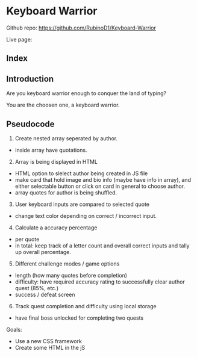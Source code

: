 # Keyboard Warrior 

Github repo: https://github.com/RubinoD1/Keyboard-Warrior

Live page:

## Index 

## Introduction

Are you keyboard warrior enough to conquer the land of typing? 

You are the choosen one, a keyboard warrior. 




## Pseudocode

1. Create nested array seperated by author.
- inside array have quotations. 

2. Array is being displayed in HTML 
- HTML option to slelect author being created in JS file 
 - make card that hold image and bio info (maybe have info in array), and either selectable button or click on card in general to choose author. 
- array quotes for author is being shuffled. 

3. User keyboard inputs are compared to selected quote 
 - change text color depending on correct / incorrect input. 

4. Calculate a accuracy percentage 
 - per quote 
 - in total: keep track of a letter count and overall correct inputs and tally up overall percentage. 

5. Different challenge modes / game options 
- length (how many quotes before completion)
- difficulty: have required accuracy rating to successfully clear author quest (85%, etc.) 
 - success / defeat screen

6. Track quest completion and difficulty using local storage
- have final boss unlocked for completing two quests 



Goals:
- Use a new CSS framework
- Create some HTML in the jS 